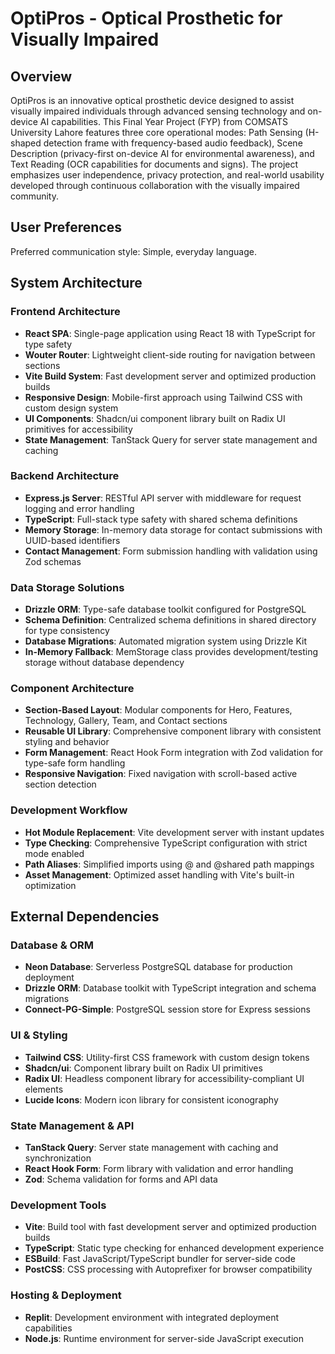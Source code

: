 # OptiPros - Optical Prosthetic for Visually Impaired

## Overview

OptiPros is an innovative optical prosthetic device designed to assist visually impaired individuals through advanced sensing technology and on-device AI capabilities. This Final Year Project (FYP) from COMSATS University Lahore features three core operational modes: Path Sensing (H-shaped detection frame with frequency-based audio feedback), Scene Description (privacy-first on-device AI for environmental awareness), and Text Reading (OCR capabilities for documents and signs). The project emphasizes user independence, privacy protection, and real-world usability developed through continuous collaboration with the visually impaired community.

## User Preferences

Preferred communication style: Simple, everyday language.

## System Architecture

### Frontend Architecture
- **React SPA**: Single-page application using React 18 with TypeScript for type safety
- **Wouter Router**: Lightweight client-side routing for navigation between sections
- **Vite Build System**: Fast development server and optimized production builds
- **Responsive Design**: Mobile-first approach using Tailwind CSS with custom design system
- **UI Components**: Shadcn/ui component library built on Radix UI primitives for accessibility
- **State Management**: TanStack Query for server state management and caching

### Backend Architecture
- **Express.js Server**: RESTful API server with middleware for request logging and error handling
- **TypeScript**: Full-stack type safety with shared schema definitions
- **Memory Storage**: In-memory data storage for contact submissions with UUID-based identifiers
- **Contact Management**: Form submission handling with validation using Zod schemas

### Data Storage Solutions
- **Drizzle ORM**: Type-safe database toolkit configured for PostgreSQL
- **Schema Definition**: Centralized schema definitions in shared directory for type consistency
- **Database Migrations**: Automated migration system using Drizzle Kit
- **In-Memory Fallback**: MemStorage class provides development/testing storage without database dependency

### Component Architecture
- **Section-Based Layout**: Modular components for Hero, Features, Technology, Gallery, Team, and Contact sections
- **Reusable UI Library**: Comprehensive component library with consistent styling and behavior
- **Form Management**: React Hook Form integration with Zod validation for type-safe form handling
- **Responsive Navigation**: Fixed navigation with scroll-based active section detection

### Development Workflow
- **Hot Module Replacement**: Vite development server with instant updates
- **Type Checking**: Comprehensive TypeScript configuration with strict mode enabled
- **Path Aliases**: Simplified imports using @ and @shared path mappings
- **Asset Management**: Optimized asset handling with Vite's built-in optimization

## External Dependencies

### Database & ORM
- **Neon Database**: Serverless PostgreSQL database for production deployment
- **Drizzle ORM**: Database toolkit with TypeScript integration and schema migrations
- **Connect-PG-Simple**: PostgreSQL session store for Express sessions

### UI & Styling
- **Tailwind CSS**: Utility-first CSS framework with custom design tokens
- **Shadcn/ui**: Component library built on Radix UI primitives
- **Radix UI**: Headless component library for accessibility-compliant UI elements
- **Lucide Icons**: Modern icon library for consistent iconography

### State Management & API
- **TanStack Query**: Server state management with caching and synchronization
- **React Hook Form**: Form library with validation and error handling
- **Zod**: Schema validation for forms and API data

### Development Tools
- **Vite**: Build tool with fast development server and optimized production builds
- **TypeScript**: Static type checking for enhanced development experience
- **ESBuild**: Fast JavaScript/TypeScript bundler for server-side code
- **PostCSS**: CSS processing with Autoprefixer for browser compatibility

### Hosting & Deployment
- **Replit**: Development environment with integrated deployment capabilities
- **Node.js**: Runtime environment for server-side JavaScript execution